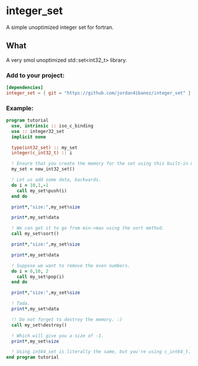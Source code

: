 # integer_set
A simple unoptimized integer set for fortran.

## What

A very smol unoptimized std::set<int32_t> library.

### Add to your project:
```toml
[dependencies]
integer_set = { git = "https://github.com/jordan4ibanez/integer_set" }
```


### Example:

```fortran
program tutorial
  use, intrinsic :: iso_c_binding
  use :: integer32_set
  implicit none

  type(int32_set) :: my_set
  integer(c_int32_t) :: i

  ! Ensure that you create the memory for the set using this built-in method.
  my_set = new_int32_set()

  ! Let us add some data, backwards.
  do i = 10,1,-1
    call my_set%push(i)
  end do

  print*,"size:",my_set%size

  print*,my_set%data

  ! We can get it to go from min->max using the sort method.
  call my_set%sort()

  print*,"size:",my_set%size

  print*,my_set%data

  ! Suppose we want to remove the even numbers.
  do i = 0,10, 2
    call my_set%pop(i)
  end do

  print*,"size:",my_set%size

  ! Tada.
  print*,my_set%data

  !! Do not forget to destroy the memory. :)
  call my_set%destroy()

  ! Which will give you a size of -1.
  print*,my_set%size

  ! Using int64_set is literally the same, but you're using c_int64_t.
end program tutorial
```
